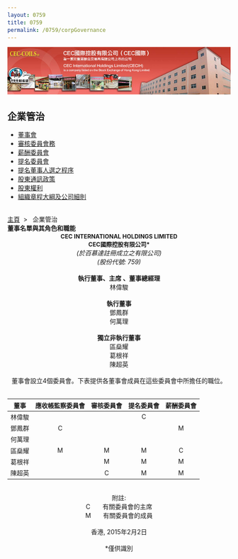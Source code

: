 ```yaml
--- 
layout: 0759 
title: 0759
permalink: /0759/corpGovernance
---
```

<div class="bannerWrap" id="top">
   <img src="/dist/assets/0759/img/CorpGovernance.jpg">
</div>
<div class="contentWrap">
   <div class="leftMenuWrap">
      <div class="leftHeader">
         <h2>企業管治</h2>
      </div>
      <ul class="leftMenu">
         <li><a href="#" onclick="showContent('aboutcec_content');">董事會</a></li>
         <li><a href="#" target="_blank">審核委員會務</a></li>
         <li><a href="#" target="_blank">薪酬委員會</a></li>
         <li><a href="#" target="_blank">提名委員會</a></li>
         <li><a href="#" target="_blank">提名董事人選之程序</a></li>
         <li><a href="#" target="_blank">股東通訊政策</a></li>
         <li><a href="#" onclick="showContent('aboutcec_content1');">股東權利</a></li>
         <li><a href="#" target="_blank">組織章程大綱及公司細則</a></li>
      </ul>
   </div>
   <div class="rightContent">
      <div id="body_right">
         <br>
         <div class="locationBar">
            <a id="link_Home" href="/0759/">主頁</a>&nbsp;&nbsp;&gt;&nbsp;&nbsp;
            <span id="l_ContactUs">企業管治</span>
         </div>
         <div id="aboutcec_content" class="toggle">
            <div class="title"><b>董事名單與其角色和職能</b>
            </div>
            <center><b><font size="2">CEC INTERNATIONAL HOLDINGS LIMITED </font></b>
            </center>
            <center><b><font size="2">CEC國際控股有限公司*</font></b></center>
            <center><em>(於百慕達註冊成立之有限公司)<br>
               (股份代號: 759)</em>
            </center>
            <br>
            <!--<p>CEC International Holdings Limited (CEC國際控股有限公司) 董事會(「董事會」) 成員載列如下。</p>-->
            <div style="text-align:center">
               <strong>執行董事、主席 、董事總經理</strong>
               <br>
               林偉駿
               <br>
               <br>
               <strong>執行董事</strong>
               <br>
               鄧鳳群
               <br>
               何萬理
               <br>
               <br>
               <strong>獨立非執行董事</strong>
               <br>
               區燊耀
               <br>
               葛根祥
               <br>
               陳超英
               <br>		
               <br>
               董事會設立4個委員會。下表提供各董事會成員在這些委員會中所擔任的職位。<br>
               <br>
               <div class="datagrid">
                  <table>
                     <thead>
                        <tr>
                           <th>董事</th>
                           <th>應收帳監察委員會</th>
                           <th>審核委員會</th>
                           <th>提名委員會</th>
                           <th>薪酬委員會</th>
                        </tr>
                     </thead>
                     <tbody>
                        <tr>
                           <td>林偉駿</td>
                           <td></td>
                           <td></td>
                           <td>C</td>
                           <td></td>
                        </tr>
                        <tr class="alt">
                           <td>鄧鳳群</td>
                           <td>C</td>
                           <td></td>
                           <td></td>
                           <td>M</td>
                        </tr>
                        <tr>
                           <td>何萬理</td>
                           <td></td>
                           <td></td>
                           <td></td>
                           <td></td>
                        </tr>
                        <tr class="alt">
                           <td>區燊耀</td>
                           <td>M</td>
                           <td>M</td>
                           <td>M</td>
                           <td>C</td>
                        </tr>
                        <tr>
                           <td>葛根祥</td>
                           <td></td>
                           <td>M</td>
                           <td>M</td>
                           <td>M</td>
                        </tr>
                        <tr class="alt">
                           <td>陳超英</td>
                           <td></td>
                           <td>C</td>
                           <td>M</td>
                           <td>M</td>
                        </tr>
                     </tbody>
                  </table>
               </div>
               <br>
               附註:
               <br>
               C &nbsp;&nbsp;&nbsp;&nbsp;&nbsp;&nbsp;有關委員會的主席
               <br>
               M &nbsp;&nbsp;&nbsp;&nbsp;&nbsp;&nbsp;有關委員會的成員
               <br>
               <br>
               香港, 2015年2月2日
               <br>
               <br>
               *僅供識別
            </div>
            <div id="Hdiv_OldFile" align="right"></div>
         </div>
         <div id="aboutcec_content1" class="toggle" style="display:none">
            <p>董事會時刻歡迎股東的意見。股東任何時候均可透過公司秘書向董事會提出問題，詳情如下:<br></p>
            公司秘書 <br>
            CEC國際控股有限公司 <br>
            香港九龍觀塘巧明街110號興運工業大廈2樓 <br>
            <iframe style="padding-top:10px;" src="https://www.google.com/maps/embed?pb=!1m18!1m12!1m3!1d3691.115333955733!2d114.22176036495499!3d22.31147748531787!2m3!1f0!2f0!3f0!3m2!1i1024!2i768!4f13.1!3m3!1m2!1s0x3404014580ed31b7%3A0x51969c83f45a287c!2sHing+Win+Factory+Building%2C+110+How+Ming+St%2C+Kwun+Tong!5e0!3m2!1sen!2shk!4v1489137536549" width="600" height="450" frameborder="0" style="border:0" allowfullscreen></iframe>
            <br>
            電郵:<a href="mailto:secretary@ceccoils.com"> secretary@ceccoils.com</a>
         </div>
      </div>
   </div>
</div>